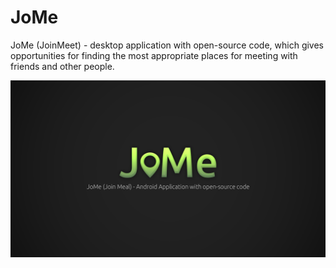 # JoMe

JoMe (JoinMeet) - desktop application with open-source code, which gives opportunities for finding the most appropriate places for meeting with friends and other people.

<img align="center" src="res/logo_full.png">
